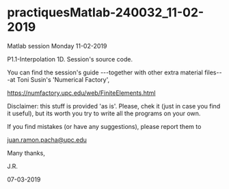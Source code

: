 # practiquesMatlab-240032_11-02-2019

Matlab session Monday 11-02-2019

P1.1-Interpolation 1D. Session's source code. 

You can find the session's guide ---together with other extra material files---at Toni Susin's 'Numerical Factory', 

https://numfactory.upc.edu/web/FiniteElements.html

Disclaimer: this stuff is provided 'as is'. Please, chek it (just in case you find it useful), but its worth you try to write all the programs on your own.

If you find mistakes (or have any suggestions), please report them to 

juan.ramon.pacha@upc.edu 

Many thanks,

J.R.

07-03-2019
